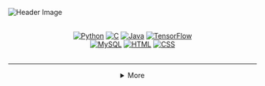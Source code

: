 <!-- Header Section with Badges -->

![Header Image](https://i.ibb.co/ccxzmM6/IMG-20250107-020957.png)

<div align="center">
 <br><a href="#"><img src="https://img.shields.io/badge/Python-purple?style=for-the-badge&logo=python&logoColor=white" alt="Python"></a>
  <a href="#"><img src="https://img.shields.io/badge/C-yellow?style=for-the-badge&logo=c&logoColor=black" alt="C"></a>
  <a href="#"><img src="https://img.shields.io/badge/Java-purple?style=for-the-badge&logo=java&logoColor=white" alt="Java"></a>
  <a href="#"><img src="https://img.shields.io/badge/TensorFlow-yellow?style=for-the-badge&logo=tensorflow&logoColor=black" alt="TensorFlow"></a> <br>
  <a href="#"><img src="https://img.shields.io/badge/MySQL-purple?style=for-the-badge&logo=mysql&logoColor=white" alt="MySQL"></a>
  <a href="#"><img src="https://img.shields.io/badge/HTML5-yellow?style=for-the-badge&logo=html5&logoColor=black" alt="HTML"></a>
  <a href="#"><img src="https://img.shields.io/badge/CSS3-purple?style=for-the-badge&logo=css3&logoColor=white" alt="CSS"></a> <br> <br>
</div>

<hr>

<details align="left">
<summary align="center">More</summary>
<img src="https://see.fontimg.com/api/rf5/ddll/NTEyMGI0OTA5NTQ0NDk0YWJhNTkxYTAyYmZiMmVlOWYudHRm/QWJvdXQgbWU6/dk-crayon-crumble.png?r=fs&h=31&w=1650&fg=E982C0&bg=FFFFFF&tb=1&s=19" alt="Chalkboard fonts">

```
Name: Divyanshu Singh
From: Jaunpur, Uttar Pradesh, India
Education: Pursuing B.Tech in Mechanical Engineering
           3rd Year
           coding my way through... or at least passing finals!

Interested in Dev stuff and playing with legos – both involve building cool things!
```
<hr>



<p align ="center">
 <br>
    <img src='https://user-images.githubusercontent.com/70792552/171557595-f99e891e-374e-4a19-9452-49f878fe933a.gif' height='90px'>

<!--
  style="margin: 300px; width: 100%; 
  max-width: 400px; 
  margin: 0 auto; 
  padding: 20px; 
  text-align: justify; 
  font-size: 16px; 
  line-height: 1.6; 
  word-break: break-word; 
  box-sizing: border-box"
-->

<div style="align-items: center; margin: 300px;">
  <p style="margin: 300px; width: 10%; 
  padding: 20px; 
  align: center; 
  font-size: 16px; 
  line-height: 1.6;">
    <i>
      nope i aint a developer, but i do code sometimes!
      <br><br>
      heres what im really into: poetry, philosophy, spirituality, writing, research, music, cinema, books, anime, manga, psychology, and cats.
      <br><br>
      and these are the stuff i personally dont like: smut, too much of talk, funny people, all the things that lack art, modern day feminism, imbalance, immorality, atheism, bla bla blahh...
    </i>
  </p>
</div>

 
    
<div align="center">
  <!-- Spotify Button -->
  <a href="https://open.spotify.com/user/0k6dn255cujkm0i0s85g6k876">
    <img src="https://img.shields.io/badge/Spotify-yellow?style=for-the-badge&logo=spotify&logoColor=white" alt="Spotify">
  </a>
  
  <!-- Letterboxd Button -->
  <a href="https://letterboxd.com/daviern/">
    <img src="https://img.shields.io/badge/Letterboxd-purple?style=for-the-badge&logo=letterboxd&logoColor=white" alt="Letterboxd">
  </a>
  
  <!-- Goodreads Button -->
  <a href="https://www.goodreads.com/daviern">
    <img src="https://img.shields.io/badge/Goodreads-yellow?style=for-the-badge&logo=goodreads&logoColor=white" alt="Goodreads">
  </a>
</div>

 
 <br>
        <img alt="Top Language" src="https://github-readme-stats.vercel.app/api?username=tomlin7&show_icons=true&hide_border=true&bg_color=2e2751&text_color=d92959&title_color=d92959&icon_color=d92959&border_radius=0" height=180/>
        <img alt="GitHub Stats" src="https://github-readme-stats.vercel.app/api/top-langs/?username=tomlin7&layout=compact&show_icons=true&hide_border=true&bg_color=2e2751&text_color=9092AB&title_color=d92959&icon_color=d92959&border_radius=0" height=180/>
    </p>
</details>
